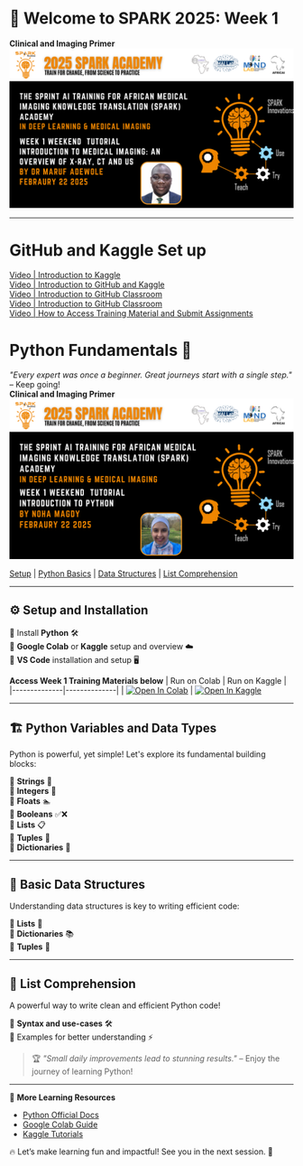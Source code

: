 
# 🚀 Welcome to SPARK 2025: Week 1 
**Clinical and Imaging Primer** 
[![Introduction to medical imaging: An Overview of X-Ray, CT and US](https://github.com/SPARK-Academy-2025/SPARK-2025/blob/main/SPARK%202025%3A%20Week%201%20-%20Intro%20to%20Python/Introduction%20to%20medical%20imaging%3A%20An%20Overview%20of%20X-Ray%2C%20CT%20and%20US.png)](https://youtu.be/TnZL1HBI4VY)

---

# GitHub and Kaggle Set up
[Video | Introduction to Kaggle](https://youtu.be/0nKvu6x9dU4)    
[Video | Introduction to GitHub and Kaggle](https://youtu.be/XFfogAFQUPY)     
[Video | Introduction to GitHub Classroom](https://youtu.be/fkEFcZu9ItQ)   
[Video | Introduction to GitHub Classroom](https://youtu.be/fkEFcZu9ItQ)   
[Video | How to Access Training Material and Submit Assignments](https://youtu.be/_qSnp0ScHpk)   

# Python Fundamentals 🐍  

*"Every expert was once a beginner. Great journeys start with a single step."* – Keep going!  
**Clinical and Imaging Primer** 
[![Introduction to Python](https://github.com/SPARK-Academy-2025/SPARK-2025/blob/main/SPARK%202025%3A%20Week%201%20-%20Intro%20to%20Python/Introduction%20to%20Python.png)](https://youtu.be/T9z8_yx6UEU)


[Setup](#setup-and-installation) | [Python Basics](#python-variables-and-data-types) | [Data Structures](#basic-data-structures) | [List Comprehension](#list-comprehension)

---

## ⚙️ Setup and Installation  
🔹 Install **Python** 🛠️  
🔹 **Google Colab** or **Kaggle** setup and overview ☁️  
🔹 **VS Code** installation and setup 🖥️  

**Access Week 1 Training Materials below**
| Run on Colab | Run on Kaggle |
|--------------|--------------|
| [![Open In Colab](https://colab.research.google.com/assets/colab-badge.svg)](https://colab.research.google.com/drive/1PhGuaWYsvf33KJaaPSA2nDfy2RFGEqST?usp=sharing) | [![Open In Kaggle](https://kaggle.com/static/images/open-in-kaggle.svg)](https://www.kaggle.com/code/aondonamoses/week-1-introduction-to-python)

---

## 🏗️ Python Variables and Data Types  
Python is powerful, yet simple! Let's explore its fundamental building blocks:  

🔹 **Strings** 📝  
🔹 **Integers** 🔢  
🔹 **Floats** 🏊  
🔹 **Booleans** ✅❌  
🔹 **Lists** 📋  
🔹 **Tuples** 🔗  
🔹 **Dictionaries** 📖  

---

## 📂 Basic Data Structures  
Understanding data structures is key to writing efficient code:  

🔹 **Lists** 📜  
🔹 **Dictionaries** 📚  
🔹 **Tuples** 🔗  

---

## 🚀 List Comprehension  
A powerful way to write clean and efficient Python code!  

🔹 **Syntax and use-cases** 🛠️  
🔹 Examples for better understanding ⚡  

> 🏆 *"Small daily improvements lead to stunning results."* – Enjoy the journey of learning Python!  

---
📖 **More Learning Resources**  
- [Python Official Docs](https://docs.python.org/3/)  
- [Google Colab Guide](https://colab.research.google.com/notebooks/intro.ipynb)  
- [Kaggle Tutorials]()  

🔥 Let’s make learning fun and impactful! See you in the next session. 🚀  

